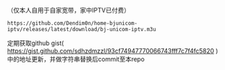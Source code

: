 （仅本人自用于自家宽带，家中IPTV已付费）<br>
```
https://github.com/Dendim0n/home-bjunicom-iptv/releases/latest/download/bj-unicom-iptv.m3u
```
定期获取github gist( https://gist.github.com/sdhzdmzzl/93cf74947770066743fff7c7f4fc5820 ) 中的地址更新，并做字符串替换后commit至本repo
